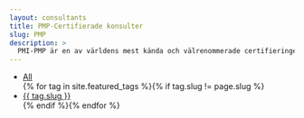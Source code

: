 ```yaml
---
layout: consultants
title: PMP-Certifierade konsulter
slug: PMP
description: >
  PMI-PMP är en av världens mest kända och välrenommerade certifieringen för projektledare. Här nedan kan du se vilka av våra konsulter som är certifierade Project Management Professionals av [Project Management Institute](https://www.pmi.org)
---
```


<ul class="tags">
<li class="tag"><a href="/consultants">All</a></li>
{% for tag in site.featured_tags %}{% if tag.slug != page.slug %} <li class="tag"><a href="/tag/{{ tag.slug }}">{{ tag.slug }}</a></li>{% endif %}{% endfor %}
</ul>
